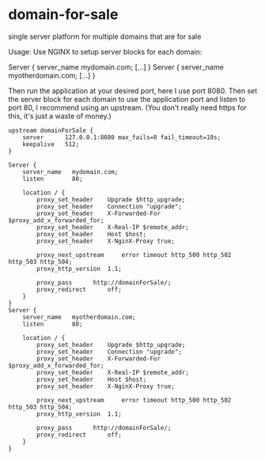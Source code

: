 # domain-for-sale
single server platform for multiple domains that are for sale

Usage:
Use NGINX to setup server blocks for each domain:

Server {
  server_name mydomain.com;
  [...]
}
Server {
  server_name myotherdomain.com;
  [...]
}

Then run the application at your desired port, here I use port 8080.
Then set the server block for each domain to use the application port and listen to port 80, 
I recommend using an upstream.
(You don't really need https for this, it's just a waste of money.)



	upstream domainForSale {
		server		127.0.0.1:8080 max_fails=0 fail_timeout=10s;
		keepalive	512;
	}

	Server {
		server_name   mydomain.com;
		listen        80;
		
		location / {
			proxy_set_header 	Upgrade $http_upgrade;
			proxy_set_header 	Connection "upgrade";
			proxy_set_header 	X-Forwarded-For $proxy_add_x_forwarded_for;
			proxy_set_header 	X-Real-IP $remote_addr;
			proxy_set_header 	Host $host;
			proxy_set_header 	X-NginX-Proxy true;
			
			proxy_next_upstream 	error timeout http_500 http_502 http_503 http_504;
			proxy_http_version 	1.1;
			
			proxy_pass 		http://domainForSale/;
			proxy_redirect 		off;
		}
	}
	Server {
		server_name   myotherdomain.com;
		listen        80;
		
		location / {
			proxy_set_header 	Upgrade $http_upgrade;
			proxy_set_header 	Connection "upgrade";
			proxy_set_header 	X-Forwarded-For $proxy_add_x_forwarded_for;
			proxy_set_header 	X-Real-IP $remote_addr;
			proxy_set_header 	Host $host;
			proxy_set_header 	X-NginX-Proxy true;
			
			proxy_next_upstream 	error timeout http_500 http_502 http_503 http_504;
			proxy_http_version 	1.1;
			
			proxy_pass 		http://domainForSale/;
			proxy_redirect 		off;
		}
	}

